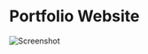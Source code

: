 # Portfolio Website

![Screenshot](https://github.com/shubhamdhingra38/shubhamdhingra38.github.io/blob/master/Screenshot.png)
